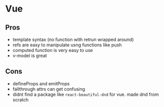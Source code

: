 # Vue

## Pros
- template syntax (no function with retrun wrapped around)
- refs are easy to manipulate usng functions like push
- computed function is very easy to use
- v-model is great

## Cons
- defineProps and emitProps
- fallthrough attrs can get confusing
- didnt find a package like `react-beautiful-dnd` for vue. made dnd from scratch